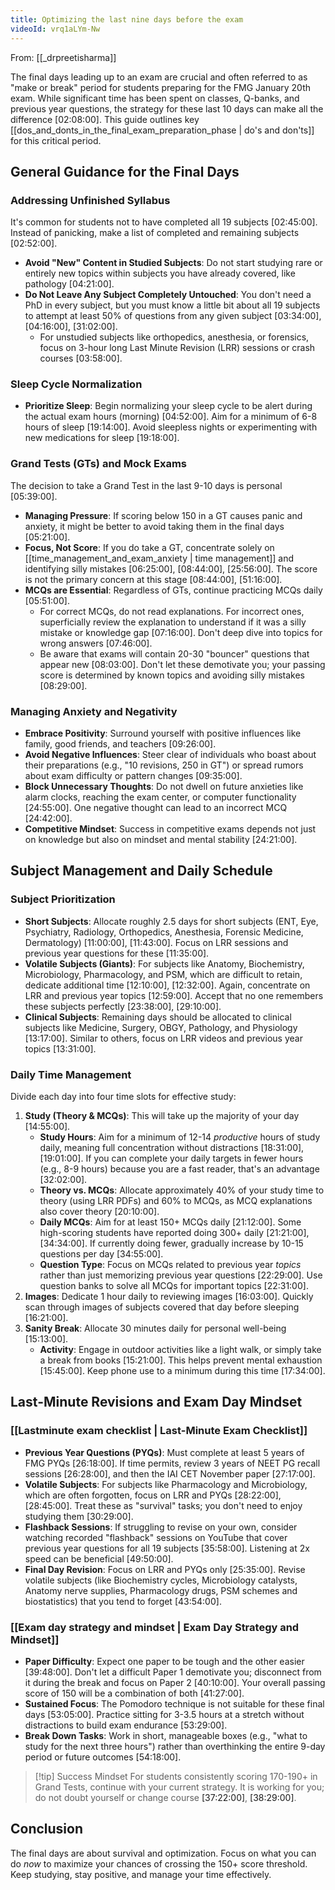 ```yaml
---
title: Optimizing the last nine days before the exam
videoId: vrq1aLYm-Nw
---
```


From: [[_drpreetisharma]] <br/> 

The final days leading up to an exam are crucial and often referred to as "make or break" period for students preparing for the FMG January 20th exam. While significant time has been spent on classes, Q-banks, and previous year questions, the strategy for these last 10 days can make all the difference <a class="yt-timestamp" data-t="02:08:00">[02:08:00]</a>. This guide outlines key [[dos_and_donts_in_the_final_exam_preparation_phase | do's and don'ts]] for this critical period.

## General Guidance for the Final Days

### Addressing Unfinished Syllabus
It's common for students not to have completed all 19 subjects <a class="yt-timestamp" data-t="02:45:00">[02:45:00]</a>. Instead of panicking, make a list of completed and remaining subjects <a class="yt-timestamp" data-t="02:52:00">[02:52:00]</a>.

*   **Avoid "New" Content in Studied Subjects**: Do not start studying rare or entirely new topics within subjects you have already covered, like pathology <a class="yt-timestamp" data-t="04:21:00">[04:21:00]</a>.
*   **Do Not Leave Any Subject Completely Untouched**: You don't need a PhD in every subject, but you must know a little bit about all 19 subjects to attempt at least 50% of questions from any given subject <a class="yt-timestamp" data-t="03:34:00">[03:34:00]</a>, <a class="yt-timestamp" data-t="04:16:00">[04:16:00]</a>, <a class="yt-timestamp" data-t="31:02:00">[31:02:00]</a>.
    *   For unstudied subjects like orthopedics, anesthesia, or forensics, focus on 3-hour long Last Minute Revision (LRR) sessions or crash courses <a class="yt-timestamp" data-t="03:58:00">[03:58:00]</a>.

### Sleep Cycle Normalization
*   **Prioritize Sleep**: Begin normalizing your sleep cycle to be alert during the actual exam hours (morning) <a class="yt-timestamp" data-t="04:52:00">[04:52:00]</a>. Aim for a minimum of 6-8 hours of sleep <a class="yt-timestamp" data-t="19:14:00">[19:14:00]</a>. Avoid sleepless nights or experimenting with new medications for sleep <a class="yt-timestamp" data-t="19:18:00">[19:18:00]</a>.

### Grand Tests (GTs) and Mock Exams
The decision to take a Grand Test in the last 9-10 days is personal <a class="yt-timestamp" data-t="05:39:00">[05:39:00]</a>.
*   **Managing Pressure**: If scoring below 150 in a GT causes panic and anxiety, it might be better to avoid taking them in the final days <a class="yt-timestamp" data-t="05:21:00">[05:21:00]</a>.
*   **Focus, Not Score**: If you do take a GT, concentrate solely on [[time_management_and_exam_anxiety | time management]] and identifying silly mistakes <a class="yt-timestamp" data-t="06:25:00">[06:25:00]</a>, <a class="yt-timestamp" data-t="08:44:00">[08:44:00]</a>, <a class="yt-timestamp" data-t="25:56:00">[25:56:00]</a>. The score is not the primary concern at this stage <a class="yt-timestamp" data-t="08:44:00">[08:44:00]</a>, <a class="yt-timestamp" data-t="51:16:00">[51:16:00]</a>.
*   **MCQs are Essential**: Regardless of GTs, continue practicing MCQs daily <a class="yt-timestamp" data-t="05:51:00">[05:51:00]</a>.
    *   For correct MCQs, do not read explanations. For incorrect ones, superficially review the explanation to understand if it was a silly mistake or knowledge gap <a class="yt-timestamp" data-t="07:16:00">[07:16:00]</a>. Don't deep dive into topics for wrong answers <a class="yt-timestamp" data-t="07:46:00">[07:46:00]</a>.
    *   Be aware that exams will contain 20-30 "bouncer" questions that appear new <a class="yt-timestamp" data-t="08:03:00">[08:03:00]</a>. Don't let these demotivate you; your passing score is determined by known topics and avoiding silly mistakes <a class="yt-timestamp" data-t="08:29:00">[08:29:00]</a>.

### Managing Anxiety and Negativity
*   **Embrace Positivity**: Surround yourself with positive influences like family, good friends, and teachers <a class="yt-timestamp" data-t="09:26:00">[09:26:00]</a>.
*   **Avoid Negative Influences**: Steer clear of individuals who boast about their preparations (e.g., "10 revisions, 250 in GT") or spread rumors about exam difficulty or pattern changes <a class="yt-timestamp" data-t="09:35:00">[09:35:00]</a>.
*   **Block Unnecessary Thoughts**: Do not dwell on future anxieties like alarm clocks, reaching the exam center, or computer functionality <a class="yt-timestamp" data-t="24:55:00">[24:55:00]</a>. One negative thought can lead to an incorrect MCQ <a class="yt-timestamp" data-t="24:42:00">[24:42:00]</a>.
*   **Competitive Mindset**: Success in competitive exams depends not just on knowledge but also on mindset and mental stability <a class="yt-timestamp" data-t="24:21:00">[24:21:00]</a>.

## Subject Management and Daily Schedule

### Subject Prioritization
*   **Short Subjects**: Allocate roughly 2.5 days for short subjects (ENT, Eye, Psychiatry, Radiology, Orthopedics, Anesthesia, Forensic Medicine, Dermatology) <a class="yt-timestamp" data-t="11:00:00">[11:00:00]</a>, <a class="yt-timestamp" data-t="11:43:00">[11:43:00]</a>. Focus on LRR sessions and previous year questions for these <a class="yt-timestamp" data-t="11:35:00">[11:35:00]</a>.
*   **Volatile Subjects (Giants)**: For subjects like Anatomy, Biochemistry, Microbiology, Pharmacology, and PSM, which are difficult to retain, dedicate additional time <a class="yt-timestamp" data-t="12:10:00">[12:10:00]</a>, <a class="yt-timestamp" data-t="12:32:00">[12:32:00]</a>. Again, concentrate on LRR and previous year topics <a class="yt-timestamp" data-t="12:59:00">[12:59:00]</a>. Accept that no one remembers these subjects perfectly <a class="yt-timestamp" data-t="23:38:00">[23:38:00]</a>, <a class="yt-timestamp" data-t="29:10:00">[29:10:00]</a>.
*   **Clinical Subjects**: Remaining days should be allocated to clinical subjects like Medicine, Surgery, OBGY, Pathology, and Physiology <a class="yt-timestamp" data-t="13:17:00">[13:17:00]</a>. Similar to others, focus on LRR videos and previous year topics <a class="yt-timestamp" data-t="13:31:00">[13:31:00]</a>.

### Daily Time Management
Divide each day into four time slots for effective study:
1.  **Study (Theory & MCQs)**: This will take up the majority of your day <a class="yt-timestamp" data-t="14:55:00">[14:55:00]</a>.
    *   **Study Hours**: Aim for a minimum of 12-14 *productive* hours of study daily, meaning full concentration without distractions <a class="yt-timestamp" data-t="18:31:00">[18:31:00]</a>, <a class="yt-timestamp" data-t="19:01:00">[19:01:00]</a>. If you can complete your daily targets in fewer hours (e.g., 8-9 hours) because you are a fast reader, that's an advantage <a class="yt-timestamp" data-t="32:02:00">[32:02:00]</a>.
    *   **Theory vs. MCQs**: Allocate approximately 40% of your study time to theory (using LRR PDFs) and 60% to MCQs, as MCQ explanations also cover theory <a class="yt-timestamp" data-t="20:10:00">[20:10:00]</a>.
    *   **Daily MCQs**: Aim for at least 150+ MCQs daily <a class="yt-timestamp" data-t="21:12:00">[21:12:00]</a>. Some high-scoring students have reported doing 300+ daily <a class="yt-timestamp" data-t="21:21:00">[21:21:00]</a>, <a class="yt-timestamp" data-t="34:34:00">[34:34:00]</a>. If currently doing fewer, gradually increase by 10-15 questions per day <a class="yt-timestamp" data-t="34:55:00">[34:55:00]</a>.
    *   **Question Type**: Focus on MCQs related to previous year *topics* rather than just memorizing previous year questions <a class="yt-timestamp" data-t="22:29:00">[22:29:00]</a>. Use question banks to solve all MCQs for important topics <a class="yt-timestamp" data-t="22:31:00">[22:31:00]</a>.
2.  **Images**: Dedicate 1 hour daily to reviewing images <a class="yt-timestamp" data-t="16:03:00">[16:03:00]</a>. Quickly scan through images of subjects covered that day before sleeping <a class="yt-timestamp" data-t="16:21:00">[16:21:00]</a>.
3.  **Sanity Break**: Allocate 30 minutes daily for personal well-being <a class="yt-timestamp" data-t="15:13:00">[15:13:00]</a>.
    *   **Activity**: Engage in outdoor activities like a light walk, or simply take a break from books <a class="yt-timestamp" data-t="15:21:00">[15:21:00]</a>. This helps prevent mental exhaustion <a class="yt-timestamp" data-t="15:45:00">[15:45:00]</a>. Keep phone use to a minimum during this time <a class="yt-timestamp" data-t="17:34:00">[17:34:00]</a>.

## Last-Minute Revisions and Exam Day Mindset

### [[Lastminute exam checklist | Last-Minute Exam Checklist]]
*   **Previous Year Questions (PYQs)**: Must complete at least 5 years of FMG PYQs <a class="yt-timestamp" data-t="26:18:00">[26:18:00]</a>. If time permits, review 3 years of NEET PG recall sessions <a class="yt-timestamp" data-t="26:28:00">[26:28:00]</a>, and then the IAI CET November paper <a class="yt-timestamp" data-t="27:17:00">[27:17:00]</a>.
*   **Volatile Subjects**: For subjects like Pharmacology and Microbiology, which are often forgotten, focus on LRR and PYQs <a class="yt-timestamp" data-t="28:22:00">[28:22:00]</a>, <a class="yt-timestamp" data-t="28:45:00">[28:45:00]</a>. Treat these as "survival" tasks; you don't need to enjoy studying them <a class="yt-timestamp" data-t="30:29:00">[30:29:00]</a>.
*   **Flashback Sessions**: If struggling to revise on your own, consider watching recorded "flashback" sessions on YouTube that cover previous year questions for all 19 subjects <a class="yt-timestamp" data-t="35:58:00">[35:58:00]</a>. Listening at 2x speed can be beneficial <a class="yt-timestamp" data-t="49:50:00">[49:50:00]</a>.
*   **Final Day Revision**: Focus on LRR and PYQs only <a class="yt-timestamp" data-t="25:35:00">[25:35:00]</a>. Revise volatile subjects (like Biochemistry cycles, Microbiology catalysts, Anatomy nerve supplies, Pharmacology drugs, PSM schemes and biostatistics) that you tend to forget <a class="yt-timestamp" data-t="43:54:00">[43:54:00]</a>.

### [[Exam day strategy and mindset | Exam Day Strategy and Mindset]]
*   **Paper Difficulty**: Expect one paper to be tough and the other easier <a class="yt-timestamp" data-t="39:48:00">[39:48:00]</a>. Don't let a difficult Paper 1 demotivate you; disconnect from it during the break and focus on Paper 2 <a class="yt-timestamp" data-t="40:10:00">[40:10:00]</a>. Your overall passing score of 150 will be a combination of both <a class="yt-timestamp" data-t="41:27:00">[41:27:00]</a>.
*   **Sustained Focus**: The Pomodoro technique is not suitable for these final days <a class="yt-timestamp" data-t="53:05:00">[53:05:00]</a>. Practice sitting for 3-3.5 hours at a stretch without distractions to build exam endurance <a class="yt-timestamp" data-t="53:29:00">[53:29:00]</a>.
*   **Break Down Tasks**: Work in short, manageable boxes (e.g., "what to study for the next three hours") rather than overthinking the entire 9-day period or future outcomes <a class="yt-timestamp" data-t="54:18:00">[54:18:00]</a>.

> [!tip] Success Mindset
> For students consistently scoring 170-190+ in Grand Tests, continue with your current strategy. It is working for you; do not doubt yourself or change course <a class="yt-timestamp" data-t="37:22:00">[37:22:00]</a>, <a class="yt-timestamp" data-t="38:29:00">[38:29:00]</a>.

## Conclusion
The final days are about survival and optimization. Focus on what you can do *now* to maximize your chances of crossing the 150+ score threshold. Keep studying, stay positive, and manage your time effectively.